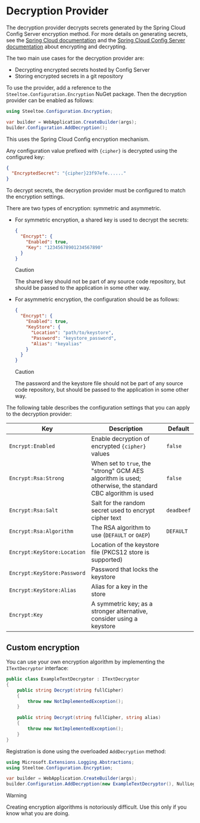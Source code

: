 # Decryption Provider

The decryption provider decrypts secrets generated by the Spring Cloud Config Server encryption method. For more details on generating secrets,
see the [Spring Cloud documentation](https://cloud.spring.io/spring-cloud-static/spring-cloud.html#_encryption_and_decryption_2) and the [Spring Cloud Config Server documentation](https://docs.spring.io/spring-cloud-config/docs/current/reference/html/#_encryption_and_decryption)
about encrypting and decrypting.

The two main use cases for the decryption provider are:

- Decrypting encrypted secrets hosted by Config Server
- Storing encrypted secrets in a git repository

To use the provider, add a reference to the `Steeltoe.Configuration.Encryption` NuGet package.
Then the decryption provider can be enabled as follows:

```csharp
using Steeltoe.Configuration.Encryption;

var builder = WebApplication.CreateBuilder(args);
builder.Configuration.AddDecryption();
```

This uses the Spring Cloud Config encryption mechanism.

Any configuration value prefixed with `{cipher}` is decrypted using the configured key:

```json
{
  "EncryptedSecret": "{cipher}23f97efe......"
}
```

To decrypt secrets, the decryption provider must be configured to match the encryption settings.

There are two types of encryption: symmetric and asymmetric.

* For symmetric encryption, a shared key is used to decrypt the secrets:

    ```json
    {
      "Encrypt": {
        "Enabled": true,
        "Key": "12345678901234567890"
      }
    }
    ```

    > [!CAUTION]
    > The shared key should not be part of any source code repository, but should be passed to the application in some other way.

* For asymmetric encryption, the configuration should be as follows:

    ```json
    {
      "Encrypt": {
        "Enabled": true,
        "KeyStore": {
          "Location": "path/to/keystore",
          "Password": "keystore_password",
          "Alias": "keyalias"
        }
      }
    }
    ```

    > [!CAUTION]
    > The password and the keystore file should not be part of any source code repository, but should be passed to the application in some other way.

The following table describes the configuration settings that you can apply to the decryption provider:

| Key | Description | Default |
| --- | ----------- | ------- |
| `Encrypt:Enabled` | Enable decryption of encrypted `{cipher}` values | `false` |
| `Encrypt:Rsa:Strong` | When set to `true`, the "strong" GCM AES algorithm is used; otherwise, the standard CBC algorithm is used | `false` |
| `Encrypt:Rsa:Salt` | Salt for the random secret used to encrypt cipher text | `deadbeef` |
| `Encrypt:Rsa:Algorithm` | The RSA algorithm to use (`DEFAULT` or `OAEP`) | `DEFAULT` |
| `Encrypt:KeyStore:Location` | Location of the keystore file (PKCS12 store is supported) | |
| `Encrypt:KeyStore:Password` | Password that locks the keystore | |
| `Encrypt:KeyStore:Alias` | Alias for a key in the store | |
| `Encrypt:Key` | A symmetric key; as a stronger alternative, consider using a keystore | |

## Custom encryption

You can use your own encryption algorithm by implementing the `ITextDecryptor` interface:

```csharp
public class ExampleTextDecryptor : ITextDecryptor
{
    public string Decrypt(string fullCipher)
    {
        throw new NotImplementedException();
    }

    public string Decrypt(string fullCipher, string alias)
    {
        throw new NotImplementedException();
    }
}
```

Registration is done using the overloaded `AddDecryption` method:

```csharp
using Microsoft.Extensions.Logging.Abstractions;
using Steeltoe.Configuration.Encryption;

var builder = WebApplication.CreateBuilder(args);
builder.Configuration.AddDecryption(new ExampleTextDecryptor(), NullLoggerFactory.Instance);
```

> [!WARNING]
> Creating encryption algorithms is notoriously difficult. Use this only if you know what you are doing.
